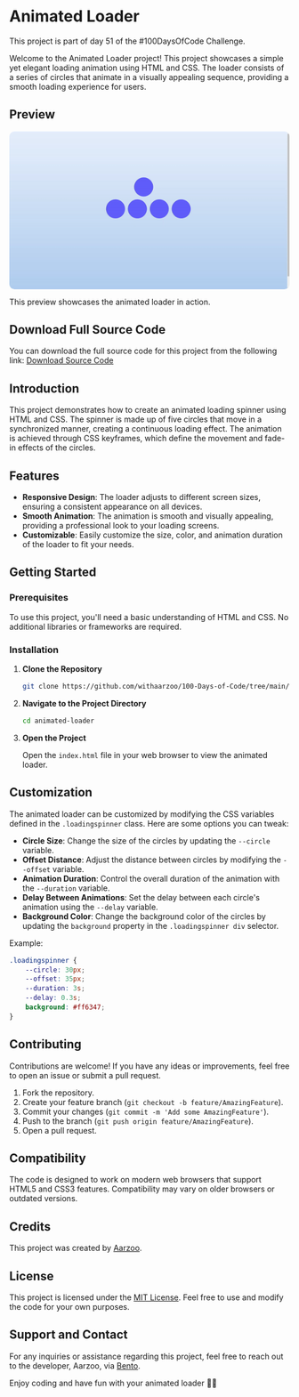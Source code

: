 # Animated Loader

This project is part of day 51 of the #100DaysOfCode Challenge.

Welcome to the Animated Loader project! This project showcases a simple yet elegant loading animation using HTML and CSS. The loader consists of a series of circles that animate in a visually appealing sequence, providing a smooth loading experience for users.

## Preview

<div style="display: flex; align-items: center; justify-content: center; width: 100%; border-radius: 0.6rem;">
    <img src="preview.gif" alt="preview GIF" width="100%" height="100%" style="overflow: none; border-radius: inherit;"/>
</div>

This preview showcases the animated loader in action.

## Download Full Source Code

You can download the full source code for this project from the following link: [Download Source Code](https://t.me/CodeWithAarzoo)

## Introduction

This project demonstrates how to create an animated loading spinner using HTML and CSS. The spinner is made up of five circles that move in a synchronized manner, creating a continuous loading effect. The animation is achieved through CSS keyframes, which define the movement and fade-in effects of the circles.

## Features

- **Responsive Design**: The loader adjusts to different screen sizes, ensuring a consistent appearance on all devices.
- **Smooth Animation**: The animation is smooth and visually appealing, providing a professional look to your loading screens.
- **Customizable**: Easily customize the size, color, and animation duration of the loader to fit your needs.

## Getting Started

### Prerequisites

To use this project, you'll need a basic understanding of HTML and CSS. No additional libraries or frameworks are required.

### Installation

1. **Clone the Repository**

   ```bash
   git clone https://github.com/withaarzoo/100-Days-of-Code/tree/main/%5B%20Day%2051%20%5D%20-%20Animated%20Loader.git
   ```

2. **Navigate to the Project Directory**

   ```bash
   cd animated-loader
   ```

3. **Open the Project**

   Open the `index.html` file in your web browser to view the animated loader.

## Customization

The animated loader can be customized by modifying the CSS variables defined in the `.loadingspinner` class. Here are some options you can tweak:

- **Circle Size**: Change the size of the circles by updating the `--circle` variable.
- **Offset Distance**: Adjust the distance between circles by modifying the `--offset` variable.
- **Animation Duration**: Control the overall duration of the animation with the `--duration` variable.
- **Delay Between Animations**: Set the delay between each circle's animation using the `--delay` variable.
- **Background Color**: Change the background color of the circles by updating the `background` property in the `.loadingspinner div` selector.

Example:

```css
.loadingspinner {
    --circle: 30px;
    --offset: 35px;
    --duration: 3s;
    --delay: 0.3s;
    background: #ff6347;
}
```

## Contributing

Contributions are welcome! If you have any ideas or improvements, feel free to open an issue or submit a pull request.

1. Fork the repository.
2. Create your feature branch (`git checkout -b feature/AmazingFeature`).
3. Commit your changes (`git commit -m 'Add some AmazingFeature'`).
4. Push to the branch (`git push origin feature/AmazingFeature`).
5. Open a pull request.

## Compatibility

The code is designed to work on modern web browsers that support HTML5 and CSS3 features. Compatibility may vary on older browsers or outdated versions.

## Credits

This project was created by [Aarzoo](https://x.com/withaarzoo).

## License

This project is licensed under the [MIT License](LICENSE). Feel free to use and modify the code for your own purposes.

## Support and Contact

For any inquiries or assistance regarding this project, feel free to reach out to the developer, Aarzoo, via [Bento](https://bento.me/withaarzoo).

Enjoy coding and have fun with your animated loader 🔵✨
